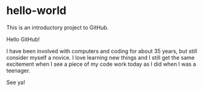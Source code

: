 # hello-world
This is an introductory project to GitHub.

Hello GitHub!

I have been involved with computers and coding for about 35 years, but still consider myself a novice.  I love learning new things and I still get the same excitement when I see a piece of my code work today as I did when I was a teenager.

See ya!
